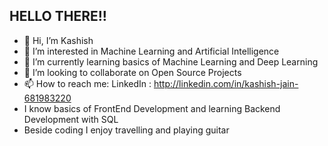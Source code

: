 ## HELLO THERE!!
- 👋 Hi, I’m Kashish
- 👀 I’m interested in Machine Learning and Artificial Intelligence
- 🌱 I’m currently learning basics of Machine Learning and Deep Learning
- 💞️ I’m looking to collaborate on Open Source Projects
- 📫 How to reach me:
LinkedIn : http://linkedin.com/in/kashish-jain-681983220
- I know basics of FrontEnd Development and learning Backend Development with SQL
- Beside coding I enjoy travelling and playing guitar
<!---
kashish0603/kashish0603 is a ✨ special ✨ repository because its `README.md` (this file) appears on your GitHub profile.
You can click the Preview link to take a look at your changes.
--->
